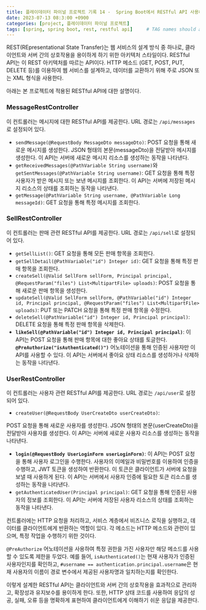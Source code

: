 ```yaml
---
title: 플레이데이터 파이널 프로젝트 기록 14 -  Spring Boot에서 RESTful API 사용하기
date: 2023-07-13 08:3:00 +0900
categories: [project, 플레이데이터 파이널 프로젝트]
tags: [spring, spring boot, rest, restful api]     # TAG names should always be lowercase
---
```

REST(REpresentational State Transfer)는 웹 서비스의 설계 방식 중 하나로, 클라이언트와 서버 간의 상호작용을 용이하게 하기 위한 아키텍처 스타일이다. RESTful API는 이 REST 아키텍처를 따르는 API이다. HTTP 메소드 (GET, POST, PUT, DELETE 등)를 이용하여 웹 서비스를 설계하고, 데이터를 교환하기 위해 주로 JSON 또는 XML 형식을 사용한다.

아래는 본 프로젝트에 적용된 RESTful API에 대한 설명이다.

### MessageRestController

이 컨트롤러는 메시지에 대한 RESTful API를 제공한다. URL 경로는 `/api/messages`로 설정되어 있다.

- `sendMessage(@RequestBody MessageDto messageDto)`: POST 요청을 통해 새로운 메시지를 생성한다. JSON 형태의 본문(messageDto)을 전달받아 메시지를 생성한다. 이 API는 서버에 새로운 메시지 리소스를 생성하는 동작을 나타낸다.
- `getReceivedMessages(@PathVariable String username)`와 `getSentMessages(@PathVariable String username)`: GET 요청을 통해 특정 사용자가 받은 메시지 또는 보낸 메시지를 조회한다. 이 API는 서버에 저장된 메시지 리소스의 상태를 조회하는 동작을 나타낸다.
- `getMessage(@PathVariable String username, @PathVariable Long messageId)`: GET 요청을 통해 특정 메시지를 조회한다.

### SellRestController

이 컨트롤러는 판매 관련 RESTful API를 제공한다. URL 경로는 `/api/sell`로 설정되어 있다.

- `getSellList()`: GET 요청을 통해 모든 판매 항목을 조회한다.
- `getSellDetail(@PathVariable("id") Integer id)`: GET 요청을 통해 특정 판매 항목을 조회한다.
- `createSell(@Valid SellForm sellForm, Principal principal, @RequestParam("files") List<MultipartFile> uploads)`: POST 요청을 통해 새로운 판매 항목을 생성한다.
- `updateSell(@Valid SellForm sellForm, @PathVariable("id") Integer id, Principal principal, @RequestParam("files") List<MultipartFile> uploads)`: PUT 또는 PATCH 요청을 통해 특정 판매 항목을 수정한다.
- `deleteSell(@PathVariable("id") Integer id, Principal principal)`: DELETE 요청을 통해 특정 판매 항목을 삭제한다.
- **`likeSell(@PathVariable("id") Integer id, Principal principal)`**: 이 API는 POST 요청을 통해 판매 항목에 대한 좋아요 상태를 토글한다. **`@PreAuthorize("isAuthenticated()")`** 어노테이션을 통해 인증된 사용자만 이 API를 사용할 수 있다. 이 API는 서버에서 좋아요 상태 리소스를 생성하거나 삭제하는 동작을 나타낸다.

### UserRestController

이 컨트롤러는 사용자 관련 RESTful API를 제공한다. URL 경로는 `/api/user`로 설정되어 있다.

- `createUser(@RequestBody UserCreateDto userCreateDto)`:

POST 요청을 통해 새로운 사용자를 생성한다. JSON 형태의 본문(userCreateDto)을 전달받아 사용자를 생성한다. 이 API는 서버에 새로운 사용자 리소스를 생성하는 동작을 나타낸다.

- **`login(@RequestBody UserLoginForm userLoginForm)`**: 이 API는 POST 요청을 통해 사용자 로그인을 수행한다. 사용자의 이메일과 비밀번호를 이용하여 인증을 수행하고, JWT 토큰을 생성하여 반환한다. 이 토큰은 클라이언트가 서버에 요청을 보낼 때 사용하게 된다. 이 API는 서버에서 사용자 인증에 필요한 토큰 리소스를 생성하는 동작을 나타낸다.
- `getAuthenticatedUser(Principal principal)`: GET 요청을 통해 인증된 사용자의 정보를 조회한다. 이 API는 서버에 저장된 사용자 리소스의 상태를 조회하는 동작을 나타낸다.

컨트롤러에는 HTTP 요청을 처리하고, 서비스 계층에서 비즈니스 로직을 실행하고, 데이터를 클라이언트에게 반환하는 역할이 있다. 각 메소드는 HTTP 메소드와 관련이 있으며, 특정 작업을 수행하기 위한 것이다.

`@PreAuthorize` 어노테이션을 사용하여 특정 권한을 가진 사용자만 해당 메소드를 사용할 수 있도록 제한을 두었다. 예를 들어, `isAuthenticated()`는 현재 사용자가 인증된 사용자인지를 확인하고, `#username == authentication.principal.username`은 현재 사용자의 이름이 경로 변수에서 제공된 사용자명과 일치하는지를 확인한다.

이렇게 설계한 RESTful API는 클라이언트와 서버 간의 상호작용을 효과적으로 관리하고, 확장성과 유지보수를 용이하게 한다. 또한, HTTP 상태 코드를 사용하여 응답의 성공, 실패, 오류 등을 명확하게 표현하여 클라이언트에게 이해하기 쉬운 응답을 제공한다.
